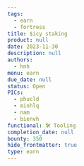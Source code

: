 ```yaml
---
tags:
  - earn
  - fortress
title: $icy staking
product: null
date: 2023-11-30
description: null
authors:
  - hnh
menu: earn
due_date: null
status: Open
PICs:
  - phucld
  - minhlq
  - nam
  - bienvh
functional: 🛠️ Tooling
completion_date: null
bounty: 350
hide_frontmatter: true
type: earn
---
```

